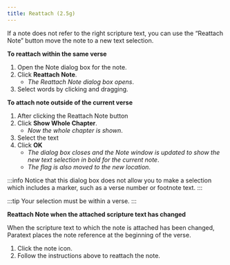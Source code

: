 ```yaml
---
title: Reattach (2.5g)
---
```

If a note does not refer to the right scripture text, you can use the “Reattach Note” button move the note to a new text selection.

**To reattach within the same verse**

1.  Open the Note dialog box for the note.
1.  Click **Reattach Note**.
    -  *The Reattach Note dialog box opens*.
1.  Select words by clicking and dragging.

**To attach note outside of the current verse**

1.  After clicking the Reattach Note button
1.  Click **Show Whole Chapter**.
    - *Now the whole chapter is shown*.
1.  Select the text
1.  Click **OK**
    -  *The dialog box closes and the Note window is updated to show the new text selection in bold for the current note*.
    -  *The flag is also moved to the new location*.


:::info
Notice that this dialog box does not allow you to make a selection which includes a marker, such as a verse number or footnote text.
:::

:::tip
Your selection must be within a verse.
:::

**Reattach Note when the attached scripture text has changed**

When the scripture text to which the note is attached has been changed, Paratext places the note reference at the beginning of the verse.

1.  Click the note icon.
2.  Follow the instructions above to reattach the note.
